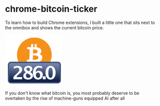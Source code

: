 # chrome-bitcoin-ticker
<p>To learn how to build Chrome extensions, I built a little one that sits next to the omnibox and shows the current bitcoin price.</p>
<img src="/example.png?raw=true" />
<p>If you don't know what bitcoin is, you most probably deserve to be overtaken by the rise of machine-guns equipped AI after all</p>
